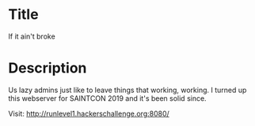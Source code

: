 # Title

If it ain't broke

# Description

Us lazy admins just like to leave things that working, working. I turned up this webserver for SAINTCON 2019 and it's been solid since.

Visit: http://runlevel1.hackerschallenge.org:8080/
